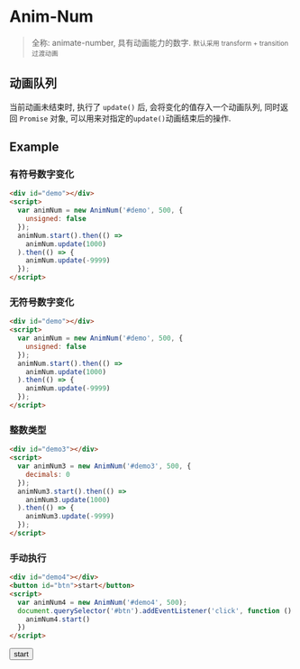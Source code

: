 <script src="https://raw.githubusercontent.com/liyanlong/anim-num/master/dist/anim-num.js"></script>

# Anim-Num
> 全称: animate-number, 具有动画能力的数字. <small>默认采用 transform + transition 过渡动画</small>

## 动画队列
当前动画未结束时, 执行了 `update()` 后, 会将变化的值存入一个动画队列, 同时返回
`Promise` 对象, 可以用来对指定的`update()`动画结束后的操作.

## Example

### 有符号数字变化
```html
<div id="demo"></div>
<script>
  var animNum = new AnimNum('#demo', 500, {
    unsigned: false
  });
  animNum.start().then(() => 
    animNum.update(1000)
  ).then(() => {
    animNum.update(-9999)
  });
</script>
```

<div id="demo"></div>
<script>
  var animNum = new AnimNum('#demo', 500, {
    unsigned: false
  });
  animNum.start().then(() => 
    animNum.update(1000)
  ).then(() => {
    animNum.update(-9999)
  });
</script>

### 无符号数字变化
```html
<div id="demo"></div>
<script>
  var animNum = new AnimNum('#demo', 500, {
    unsigned: false
  });
  animNum.start().then(() => 
    animNum.update(1000)
  ).then(() => {
    animNum.update(-9999)
  });
</script>
```

<div id="demo2"></div>
<script>
  var animNum2 = new AnimNum('#demo2', 500);
  animNum2.start().then(() => 
    animNum2.update(1000)
  ).then(() => {
    animNum2.update(-9999)
  });
</script>

### 整数类型

```html
<div id="demo3"></div>
<script>
  var animNum3 = new AnimNum('#demo3', 500, {
    decimals: 0
  });
  animNum3.start().then(() => 
    animNum3.update(1000)
  ).then(() => {
    animNum3.update(-9999)
  });
</script>
```

<div id="demo3"></div>
<script>
  var animNum3 = new AnimNum('#demo3', 500, {
    decimals: 0
  });
  animNum3.start().then(() => 
    animNum3.update(1000)
  ).then(() => {
    animNum3.update(-9999)
  });
</script>

### 手动执行

```html
<div id="demo4"></div>
<button id="btn">start</button>
<script>
  var animNum4 = new AnimNum('#demo4', 500);
  document.querySelector('#btn').addEventListener('click', function () {
    animNum4.start()
  })
</script>
```

<div id="demo4"></div>
<button id="btn">start</button>
<script>
  var animNum4 = new AnimNum('#demo4', 500);
  document.querySelector('#btn').addEventListener('click', function () {
    animNum4.start()
  })
</script>
